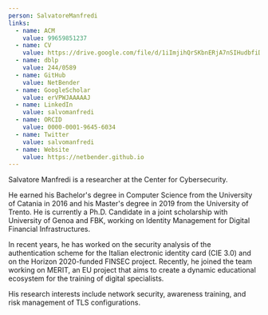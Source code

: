 ```yaml
---
person: SalvatoreManfredi
links:
  - name: ACM
    value: 99659851237
  - name: CV
    value: https://drive.google.com/file/d/1iImjihQrSKbnERjA7nSIHudbfiDjvLi5/view
  - name: dblp
    value: 244/0589
  - name: GitHub
    value: NetBender
  - name: GoogleScholar
    value: erVPWJAAAAAJ
  - name: LinkedIn
    value: salvomanfredi
  - name: ORCID
    value: 0000-0001-9645-6034
  - name: Twitter
    value: salvomanfredi
  - name: Website	
    value: https://netbender.github.io
---
```

Salvatore Manfredi is a researcher at the Center for Cybersecurity.

He earned his Bachelor's degree in Computer Science from the University of Catania in 2016 and his Master's degree in 2019 from the University of Trento. He is currently a Ph.D. Candidate in a joint scholarship with University of Genoa and FBK, working on Identity Management for Digital Financial Infrastructures.

In recent years, he has worked on the security analysis of the authentication scheme for the Italian electronic identity card (CIE 3.0) and on the Horizon 2020-funded FINSEC project. Recently, he joined the team working on MERIT, an EU project that aims to create a dynamic educational ecosystem for the training of digital specialists.

His research interests include network security, awareness training, and risk management of TLS configurations.